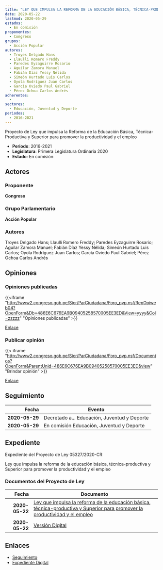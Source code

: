 ```yaml
---
title: "LEY QUE IMPULSA LA REFORMA DE LA EDUCACIÓN BÁSICA, TÉCNICA-PRODUCTIVA Y SUPERIOR PARA PROMOVER LA PRODUCTIVIDAD Y EL EMPLEO"
date: 2020-05-22
lastmod: 2020-05-29
estados: 
  - En comisión
proponentes: 
  - Congreso
grupos: 
  - Acción Popular
autores: 
  - Troyes Delgado Hans
  - Llaulli Romero Freddy
  - Paredes Eyzaguirre Rosario
  - Aguilar Zamora Manuel
  - Fabián Díaz Yessy Nélida
  - Simeón Hurtado Luis Carlos
  - Oyola Rodríguez Juan Carlos
  - García Oviedo Paul Gabriel
  - Pérez Ochoa Carlos Andrés
adherentes: 
  - 
sectores: 
  - Educación, Juventud y Deporte
periodos: 
  - 2016-2021
---
```


Proyecto de Ley que impulsa la Reforma de la Educación Básica, Técnica-Productiva y Superior para promover la productividad y el empleo

- **Periodo**: 2016-2021
- **Legislatura**: Primera Legislatura Ordinaria 2020
- **Estado**: En comisión

## Actores

### Proponente

**Congreso**

### Grupo Parlamentario

**Acción Popular**

### Autores

Troyes Delgado Hans; Llaulli Romero Freddy; Paredes Eyzaguirre Rosario; Aguilar Zamora Manuel; Fabián Díaz Yessy Nélida; Simeón Hurtado Luis Carlos; Oyola Rodríguez Juan Carlos; García Oviedo Paul Gabriel; Pérez Ochoa Carlos Andrés


## Opiniones

### Opiniones publicadas

{{<iframe "http://www2.congreso.gob.pe/Sicr/ParCiudadana/Foro_pvp.nsf/RepOpiweb04?OpenForm&Db=486E6C676EA9B09405258570005EE3ED&View=yyyy&Col=zzzzz" "Opiniones publicadas" >}}

[Enlace](http://www2.congreso.gob.pe/Sicr/ParCiudadana/Foro_pvp.nsf/RepOpiweb04?OpenForm&Db=486E6C676EA9B09405258570005EE3ED&View=yyyy&Col=zzzzz)
### Publicar opinión

{{< iframe "http://www2.congreso.gob.pe/Sicr/ParCiudadana/Foro_pvp.nsf/Documentos?OpenForm&ParentUnid=486E6C676EA9B09405258570005EE3ED&view" "Brindar opinión" >}}

[Enlace](http://www2.congreso.gob.pe/Sicr/ParCiudadana/Foro_pvp.nsf/Documentos?OpenForm&ParentUnid=486E6C676EA9B09405258570005EE3ED&view)

## Seguimiento

| Fecha | Evento |
|------:|--------|
| **2020-05-29** | Decretado a... Educación, Juventud y Deporte|
| **2020-05-29** | En comisión Educación, Juventud y Deporte|


## Expediente

Expediente del Proyecto de Ley 05327/2020-CR

Ley que impulsa la reforma de la educación básica, técnica-productiva y Superior para promover la productividad y el empleo


### Documentos del Proyecto de Ley

| Fecha | Documento |
|------:|--------|
| **2020-05-22** | [Ley que impulsa la reforma de la educación básica, técnica-productiva y Superior para promover la productividad y el empleo](http://www.leyes.congreso.gob.pe/Documentos/2016_2021/Proyectos_de_Ley_y_de_Resoluciones_Legislativas/PL05327-20200522.pdf) |
| **2020-05-22** | [Versión Digital](http://www.leyes.congreso.gob.pe/Documentos/2016_2021/Proyectos_de_Ley_y_de_Resoluciones_Legislativas/Proyectos_Firmas_digitales/PL05327.pdf) |

## Enlaces 

- [Seguimiento](http://www2.congreso.gob.pe/Sicr/TraDocEstProc/CLProLey2016.nsf/f7fff46988ca05b1052578e100829cc7/471c788f823e42ce052585700064918c?OpenDocument)
- [Expediente Digital](http://www2.congreso.gob.pe/Sicr/TraDocEstProc/CLProLey2016.nsf/f7fff46988ca05b1052578e100829cc7/471c788f823e42ce052585700064918c?OpenDocument&Click=05257FB7005EB655.eb71d0cf91d8294e05256cdf006b5706/$Body/0.1C6C)
